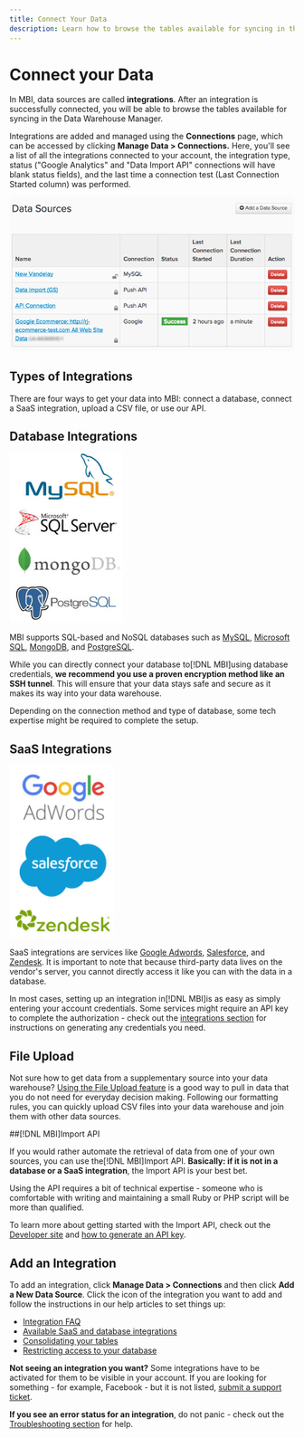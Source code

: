 ```yaml
---
title: Connect Your Data
description: Learn how to browse the tables available for syncing in the Data Warehouse Manager.
---
```

# Connect your Data

In MBI, data sources are called **integrations**. After an integration is successfully connected, you will be able to browse the tables available for syncing in the Data Warehouse Manager.

Integrations are added and managed using the **Connections** page, which can be accessed by clicking **Manage Data > Connections.** Here, you'll see a list of all the integrations connected to your account, the integration type, status ("Google Analytics" and "Data Import API" connections will have blank status fields), and the last time a connection test (Last Connection Started column) was performed.

![Data\_Sources\_Table.png](../../../assets/Data_Sources_Table.png)

## Types of Integrations

There are four ways to get your data into MBI: connect a database, connect a SaaS integration, upload a CSV file, or use our API.

## Database Integrations

![Database\_icons.jpg](../../../assets/Database_icons.jpg)

MBI supports SQL-based and NoSQL databases such as [MySQL](../../importing-data/integrations/mysql-via-ssh-tunnel.md), [Microsoft SQL](../integrations/microsoft-sql-server.md), [MongoDB](../integrations/mongodb-via-ssh-tunnel.md), and [PostgreSQL](../integrations/postgresql.md).

While you can directly connect your database to[!DNL MBI]using database credentials, **we recommend you use a proven encryption method like an SSH tunnel**. This will ensure that your data stays safe and secure as it makes its way into your data warehouse.

Depending on the connection method and type of database, some tech expertise might be required to complete the setup.

## SaaS Integrations

![](../../../assets/SaaS_icons.jpg)

SaaS integrations are services like [Google Adwords](../integrations/google-adwords.md), [Salesforce](../integrations/salesforce.md), and [Zendesk](../integrations/zendesk.md). It is important to note that because third-party data lives on the vendor's server, you cannot directly access it like you can with the data in a database.

In most cases, setting up an integration in[!DNL MBI]is as easy as simply entering your account credentials. Some services might require an API key to complete the authorization - check out the [integrations section](../integrations/integrations.md) for instructions on generating any credentials you need.

## File Upload

Not sure how to get data from a supplementary source into your data warehouse? [Using the File Upload feature](../connecting-data/using-file-uploader.md) is a good way to pull in data that you do not need for everyday decision making. Following our formatting rules, you can quickly upload CSV files into your data warehouse and join them with other data sources.

##[!DNL MBI]Import API

If you would rather automate the retrieval of data from one of your own sources, you can use the[!DNL MBI]Import API. **Basically: if it is not in a database or a SaaS integration**, the Import API is your best bet.

Using the API requires a bit of technical expertise - someone who is comfortable with writing and maintaining a small Ruby or PHP script will be more than qualified.

To learn more about getting started with the Import API, check out the [Developer site](https://devdocs.magento.com/mbi/docs/getting-started.html) and [how to generate an API key](https://devdocs.magento.com/mbi/docs/import-api.html).

## Add an Integration

To add an integration, click **Manage Data > Connections** and then click **Add a New Data Source**. Click the icon of the integration you want to add and follow the instructions in our help articles to set things up:

* [Integration FAQ](https://support.magento.com/hc/en-us/sections/360003161871-Integration-FAQ)
* [Available SaaS and database integrations](../integrations/integrations.md)
* [Consolidating your tables](../../../best-practices/consolidating-your-tables.md)
* [Restricting access to your database](../../../administrator/account-management/restrict-db-access.md)

**Not seeing an integration you want?** Some integrations have to be activated for them to be visible in your account. If you are looking for something - for example, Facebook - but it is not listed, [submit a support ticket](../../../getting-started/support.md).

**If you see an error status for an integration**, do not panic - check out the [Troubleshooting section](https://support.magento.com/hc/en-us/sections/360003078151) for help.
